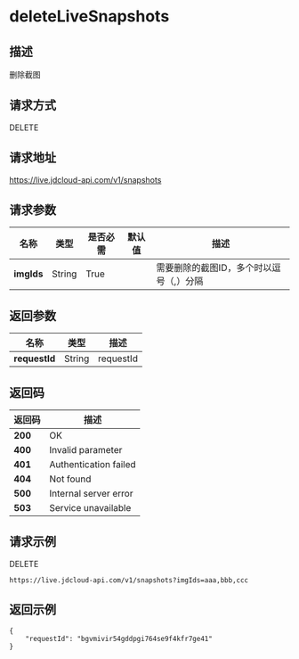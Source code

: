 # deleteLiveSnapshots


## 描述
删除截图


## 请求方式
DELETE

## 请求地址
https://live.jdcloud-api.com/v1/snapshots


## 请求参数
|名称|类型|是否必需|默认值|描述|
|---|---|---|---|---|
|**imgIds**|String|True| |需要删除的截图ID，多个时以逗号（,）分隔<br>|


## 返回参数
|名称|类型|描述|
|---|---|---|
|**requestId**|String|requestId|


## 返回码
|返回码|描述|
|---|---|
|**200**|OK|
|**400**|Invalid parameter|
|**401**|Authentication failed|
|**404**|Not found|
|**500**|Internal server error|
|**503**|Service unavailable|

## 请求示例
DELETE
```
https://live.jdcloud-api.com/v1/snapshots?imgIds=aaa,bbb,ccc
```

## 返回示例
```
{
    "requestId": "bgvmivir54gddpgi764se9f4kfr7ge41"
}
```
